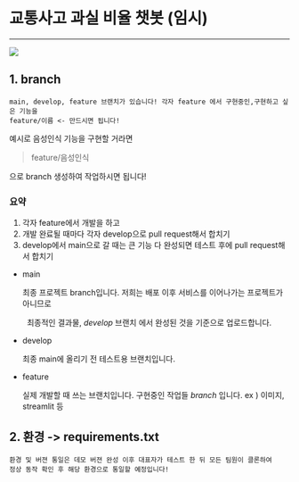 # 교통사고 과실 비율 챗봇 (임시)

---

![](https://media2.dev.to/dynamic/image/width=800%2Cheight=%2Cfit=scale-down%2Cgravity=auto%2Cformat=auto/https%3A%2F%2Fdev-to-uploads.s3.amazonaws.com%2Fuploads%2Farticles%2Fkoksetkyx7t6m69m5rcr.png)

## 1. branch

```
main, develop, feature 브랜치가 있습니다! 각자 feature 에서 구현중인,구현하고 싶은 기능을
feature/이름 <- 만드시면 됩니다!
```

예시로 음성인식 기능을 구현할 거라면 
> feature/음성인식

으로 branch 생성하여 작업하시면 됩니다!

### 요약

1. 각자 feature에서 개발을 하고
2. 개발 완료될 때마다 각자 develop으로 pull request해서 합치기
3. develop에서 main으로 갈 때는 큰 기능 다 완성되면 테스트 후에 pull request해서 합치기


- main
  
    최종 프로젝트 branch입니다. 저희는 배포 이후 서비스를 이어나가는 프로젝트가 아니므로
  
    최종적인 결과물, *develop* 브랜치 에서 완성된 것을 기준으로 업로드합니다.

- develop
  
    최종 main에 올리기 전 테스트용 브랜치입니다. 

- feature
  
    실제 개발할 때 쓰는 브랜치입니다.
    구현중인 작업들 *branch* 입니다. ex ) 이미지, streamlit 등

## 2. 환경 -> requirements.txt

    환경 및 버젼 통일은 데모 버젼 완성 이후 대표자가 테스트 한 뒤 모든 팀원이 클론하여
    정상 동작 확인 후 해당 환경으로 통일할 예정입니다!
